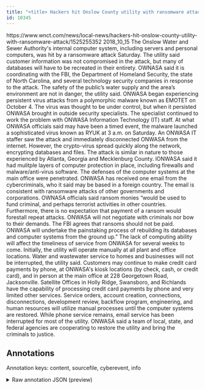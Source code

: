 ```yaml
---
title: "<title> Hackers hit Onslow County utility with ransomware attack  </title>"
id: 10345
---
```


<title> Hackers hit Onslow County utility with ransomware attack  </title>
<source> https://www.wnct.com/news/local-news/hackers-hit-onslow-county-utility-with-ransomware-attack/1525255352 </source>
<date> 2018_10_15 </date>
<text>
The Onslow Water and Sewer Authority's internal computer system, including servers and personal computers, was hit by a ransomware attack Saturday.
The utility said customer information was not compromised in the attack, but many of databases will have to be recreated in their entirety.
OWNASA said it is coordinating with the FBI, the Department of Homeland Security, the state of North Carolina,  and several technology security companies in response to the attack.
The safety of the public’s water supply and the area’s environment are not in danger, the utility said.
ONWASA began experiencing persistent virus attacks from a polymorphic malware known as EMOTET on October 4.
The virus was thought to be under control, but when it persisted ONWASA brought in outside security specialists. 
The specialist continued to work the problem with ONWASA Information Technology (IT) staff. 
At what ONWASA officials said may have been a timed event, the malware launched a sophisticated virus known as RYUK at 3 a.m. on Saturday.
An ONWASA IT staffer saw the attack and immediately disconnected ONWASA from the internet.
However, the crypto-virus spread quickly along the network, encrypting databases and files. 
The attack is similar in nature to those experienced by Atlanta, Georgia and Mecklenburg County. 
lONWASA said it had mulitple layers of computer protection in place, including firewalls and malware/anti-virus software. 
The defenses of the computer systems at the main office were penetrated. 
ONWASA has received one email from the cybercriminals, who it said may be based in a foreign country. 
The email is consistent with ransomware attacks of other governments and corporations. 
OWNASA officials said ransom monies “would be used to fund criminal, and perhaps terrorist activities in other countries. Furthermore, there is no expectation that payment of a ransom would forestall repeat attacks. ONWASA will not negotiate with criminals nor bow to their demands. The FBI agrees that ransoms should not be paid. ONWASA will undertake the painstaking process of rebuilding its databases and computer systems from the ground up.”
The lack of computing ability will affect the timeliness of service from ONWASA for several weeks to come. Initially, the utility will operate manually at all plant and office locations.
Water and wastewater service to homes and businesses will not be interrupted, the utility said. 
Customers may continue to make credit card payments by phone, at ONWASA's kiosk locations (by check, cash, or credit card), and in person at the main office at 228 Georgetown Road, Jacksonville. 
Satellite Offices in Holly Ridge, Swansboro, and Richlands have the capability of processing credit card payments by phone and very limited other services. 
Service orders, account creation, connections, disconnections, development review, backflow program, engineering, and human resources will utilize manual processes until the computer systems are restored. 
While phone service remains, email service has been interrupted for most of the utility. 
ONWASA said a team of local, state, and federal agencies are cooperating to restore the utility and bring the criminals to justice.  
</text>



## Annotations

Annotation keys: content, sourcefile, cyberevent, info

<details>
<summary>Raw annotation JSON (preview)</summary>

```json
{
  "content": "The Onslow Water and Sewer Authority's internal computer system, including servers and personal computers, was hit by a ransomware attack Saturday. The utility said customer information was not compromised in the attack, but many of databases will have to be recreated in their entirety. OWNASA said it is coordinating with the FBI, the Department of Homeland Security, the state of North Carolina,  and several technology security companies in response to the attack. The safety of the public\u2019s water supply and the area\u2019s environment are not in danger, the utility said. ONWASA began experiencing persistent virus attacks from a polymorphic malware known as EMOTET on October 4. The virus was thought to be under control, but when it persisted ONWASA brought in outside security specialists.  The specialist continued to work the problem with ONWASA Information Technology (IT) staff.  At what ONWASA officials said may have been a timed event, the malware launched a sophisticated virus known as RYUK at 3 a.m. on Saturday. An ONWASA IT staffer saw the attack and immediately disconnected ONWASA from the internet. However, the crypto-virus spread quickly along the network, encrypting databases and files.  The attack is similar in nature to those experienced by Atlanta, Georgia and Mecklenburg County.  lONWASA said it had mulitple layers of computer protection in place, including firewalls and malware/anti-virus software.  The defenses of the computer systems at the main office were penetrated.  ONWASA has received one email from the cybercriminals, who it said may be based in a foreign country.  The email is consistent with ransomware attacks of other governments and corporations.  OWNASA officials said ransom monies \u201cwould be used to fund criminal, and perhaps terrorist activities in other countries. Furthermore, there is no expectation that payment of a ransom would forestall repeat attacks. ONWASA will not negotiate with criminals nor bow to their demands. The FBI agrees that ransoms should not be paid. ONWASA will undertake the painstaking process of rebuilding its databases and computer systems from the ground up.\u201d The lack of computing ability will affect the timeliness of service from ONWASA for several weeks to come. Initially, the utility will operate manually at all plant and office locations. Water and wastewater service to homes and businesses will not be interrupted, the utility said.  Customers may continue to make credit card payments by phone, at ONWASA's kiosk locations (by check, cash, or credit card), and in person at the main office at 228 Georgetown Road, Jacksonville.  Satellite Offices in Holly Ridge, Swansboro, and Richlands have the capability of processing credit card payments by phone and very limited other services.  Service orders, account creation, connections, disconnections, development review, backflow program, engineering, and human resources will utilize manual processes until the computer systems are restored.  While phone service remains, email service has been interrupted for most of the utility.  ONWASA said a team of local, state, and federal agencies are cooperating to restore the utility and bring the criminals to justice.  ",
  "sourcefile": "10345.txt",
  "cyberevent": {
    "hopper": [
      {
        "index": 0,
        "relation": "Same",
        "events": [
          {
            "nugget": {
              "startOffset": 209,
              "index": "T8",
              "endOffset": 219,
              "text": "the attack"
            },
            "index": "E3",
            "type": "Attack",
            "subtype": "Databreach",
            "realis": "Actual"
          },
          {
            "index": "E2",
            "type": "Attack",
            "realis": "Other",
            "nugget": {
              "startOffset": 186,
              "index": "T6",
              "endOffset": 205,
              "text": "was not compromised"
            },
            "ar
```
</details>
